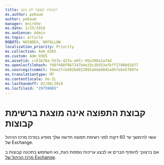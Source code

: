 ```yaml
---
title: רשימות תפוצה לא מוצג
ms.author: pebaum
author: pebaum
manager: mnirkhe
ms.date: 2/25/2018
ms.audience: Admin
ms.topic: article
ROBOTS: NOINDEX, NOFOLLOW
localization_priority: Priority
ms.collection: Adm_O365
ms.custom: Adm_O365
ms.assetid: ccb3e76a-557e-42fa-a9fc-95e396a1a74d
ms.openlocfilehash: fd8f498f867247b4e33c3b553afbff17808d1077
ms.sourcegitcommit: 5dee2fcb492bd922092a6de8045a95febe57b97e
ms.translationtype: MT
ms.contentlocale: he-IL
ms.lasthandoff: 02/06/2019
ms.locfileid: "29759065"
---
```

# <a name="distribution-group-not-showing-in-groups-list"></a>קבוצת התפוצה אינה מוצגת ברשימת קבוצות

עשוי להימשך עד 60 דקות לפני רשימת תפוצה חדשה שלך מופיע במרכז מרכז הניהול של Exchange.
  
אם ברצונך להוסיף חברים או לבצע עריכות נוספות כעת, נא השתמש בתכונה קבוצות ב [מרכז הניהול של Exchange](https://outlook.office365.com/ecp/?rfr=Admin_o365&amp;exsvurl=1&amp;mkt=en-US.aspx).
  

